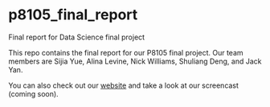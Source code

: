 # p8105_final_report
Final report for Data Science final project

This repo contains the final report for our P8105 final project. Our team members are Sijia Yue, Alina Levine, Nick Williams, Shuliang Deng, and Jack Yan. 

You can also check out our [website](https://jackyan0320.github.io/p8105_final_project/) and take a look at our screencast (coming soon). 
